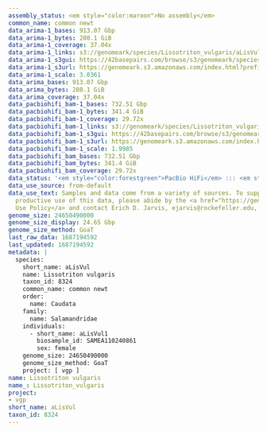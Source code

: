 ```yaml
---
assembly_status: <em style="color:maroon">No assembly</em>
common_name: common newt
data_arima-1_bases: 913.07 Gbp
data_arima-1_bytes: 280.1 GiB
data_arima-1_coverage: 37.04x
data_arima-1_links: s3://genomeark/species/Lissotriton_vulgaris/aLisVul1/genomic_data/arima/<br>
data_arima-1_s3gui: https://42basepairs.com/browse/s3/genomeark/species/Lissotriton_vulgaris/aLisVul1/genomic_data/arima/
data_arima-1_s3url: https://genomeark.s3.amazonaws.com/index.html?prefix=species/Lissotriton_vulgaris/aLisVul1/genomic_data/arima/
data_arima-1_scale: 3.0361
data_arima_bases: 913.07 Gbp
data_arima_bytes: 280.1 GiB
data_arima_coverage: 37.04x
data_pacbiohifi_bam-1_bases: 732.51 Gbp
data_pacbiohifi_bam-1_bytes: 341.4 GiB
data_pacbiohifi_bam-1_coverage: 29.72x
data_pacbiohifi_bam-1_links: s3://genomeark/species/Lissotriton_vulgaris/aLisVul1/genomic_data/pacbio_hifi/<br>
data_pacbiohifi_bam-1_s3gui: https://42basepairs.com/browse/s3/genomeark/species/Lissotriton_vulgaris/aLisVul1/genomic_data/pacbio_hifi/
data_pacbiohifi_bam-1_s3url: https://genomeark.s3.amazonaws.com/index.html?prefix=species/Lissotriton_vulgaris/aLisVul1/genomic_data/pacbio_hifi/
data_pacbiohifi_bam-1_scale: 1.9985
data_pacbiohifi_bam_bases: 732.51 Gbp
data_pacbiohifi_bam_bytes: 341.4 GiB
data_pacbiohifi_bam_coverage: 29.72x
data_status: '<em style="color:forestgreen">PacBio HiFi</em> ::: <em style="color:forestgreen">Arima</em>'
data_use_source: from-default
data_use_text: Samples and data come from a variety of sources. To support fair and
  productive use of this data, please abide by the <a href="https://genome10k.soe.ucsc.edu/data-use-policies/">Data
  Use Policy</a> and contact Erich D. Jarvis, ejarvis@rockefeller.edu, with any questions.
genome_size: 24650490000
genome_size_display: 24.65 Gbp
genome_size_method: GoaT
last_raw_data: 1687194592
last_updated: 1687194592
metadata: |
  species:
    short_name: aLisVul
    name: Lissotriton vulgaris
    taxon_id: 8324
    common_name: common newt
    order:
      name: Caudata
    family:
      name: Salamandridae
    individuals:
      - short_name: aLisVul1
        biosample_id: SAMEA110240861
        sex: female
    genome_size: 24650490000
    genome_size_method: GoaT
    project: [ vgp ]
name: Lissotriton vulgaris
name_: Lissotriton_vulgaris
project:
- vgp
short_name: aLisVul
taxon_id: 8324
---
```

